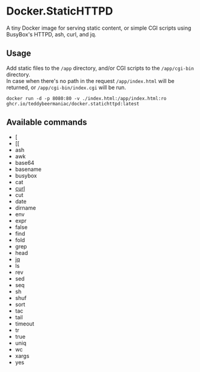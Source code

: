 # Docker.StaticHTTPD
A tiny Docker image for serving static content, or simple CGI scripts using BusyBox's HTTPD, ash, curl, and jq.

## Usage
Add static files to the `/app` directory, and/or CGI scripts to the `/app/cgi-bin` directory.\
In case when there's no path in the request `/app/index.html` will be returned, or `/app/cgi-bin/index.cgi` will be run.
```
docker run -d -p 8080:80 -v ./index.html:/app/index.html:ro ghcr.io/teddybeermaniac/docker.statichttpd:latest
```

## Available commands
* \[
* \[\[
* ash
* awk
* base64
* basename
* busybox
* cat
* [curl]
* cut
* date
* dirname
* env
* expr
* false
* find
* fold
* grep
* head
* [jq]
* ls
* rev
* sed
* seq
* sh
* shuf
* sort
* tac
* tail
* timeout
* tr
* true
* uniq
* wc
* xargs
* yes

[curl]: https://github.com/curl/curl
[jq]: https://jqlang.github.io/jq
